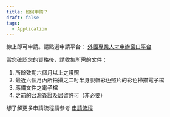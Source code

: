 ```yaml
---
title: 如何申請？
draft: false
tags:
  - Application
---
```

線上即可申請。請點選申請平台： [外國專業人才申辦窗口平台](https://coa.immigration.gov.tw/coa-frontend/four-in-one/entry/)[](https://coa.immigration.gov.tw/coa-frontend/four-in-one/entry/)

當您確認您的資格後，請收集所需的文件：

1. 所餘效期六個月以上之護照
2. 最近六個月內所拍攝之二吋半身脫帽彩色照片的彩色掃描電子檔
3. 應備文件之電子檔
4. 之前的台灣簽證及居留許可（非必要）

想了解更多申請流程請參考 [申請流程](/zh/application/)
